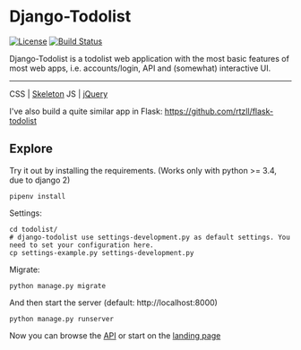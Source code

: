# Django-Todolist

[![License][license-image]][license-url] [![Build Status][travis-image]][travis-url]

Django-Todolist is a todolist web application with the most basic features of most web apps, i.e. accounts/login, API and (somewhat) interactive UI.

---
CSS | [Skeleton](http://getskeleton.com/)
JS  | [jQuery](https://jquery.com/)

I've also build a quite similar app in Flask: https://github.com/rtzll/flask-todolist


## Explore
Try it out by installing the requirements. (Works only with python >= 3.4, due to django 2)

    pipenv install
    
Settings:

    cd todolist/
    # django-todolist use settings-development.py as default settings. You need to set your configuration here.
    cp settings-example.py settings-development.py

Migrate:

    python manage.py migrate

And then start the server (default: http://localhost:8000)

    python manage.py runserver


Now you can browse the [API](http://localhost:8000/api/)
or start on the [landing page](http://localhost:8000/)


[license-url]: https://github.com/rtzll/django-todolist/blob/master/LICENSE
[license-image]: https://img.shields.io/badge/license-MIT-blue.svg?style=flat

[travis-url]: https://travis-ci.org/rtzll/django-todolist
[travis-image]: https://travis-ci.org/rtzll/django-todolist.svg?branch=master
